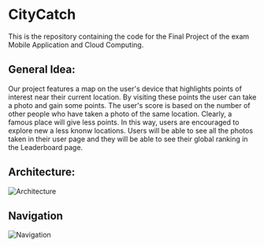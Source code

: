 # CityCatch
This is the repository containing the code for the Final Project of the exam Mobile Application and Cloud Computing.

## General Idea:
Our project features a map on the user's device that highlights points of interest near their current location. By visiting these points the user can take a photo and gain some points. The user's score is based on the number of other people who have taken a photo of the same location. Clearly, a famous place will give less points. In this way, users are encouraged to explore new a less knonw locations. 
Users will be able to see all the photos taken in their user page and they will be able to see their global ranking in the Leaderboard page.

## Architecture:
![Architecture](https://drive.google.com/uc?export=view&id=1AY1mxLoRaeOaQI7LRFXX23dr3Bqf_Gdp)

## Navigation
![Navigation](https://drive.google.com/uc?export=view&id=1D9Y9EKte6p8CBgW9x-rimJD84UhPboww)
